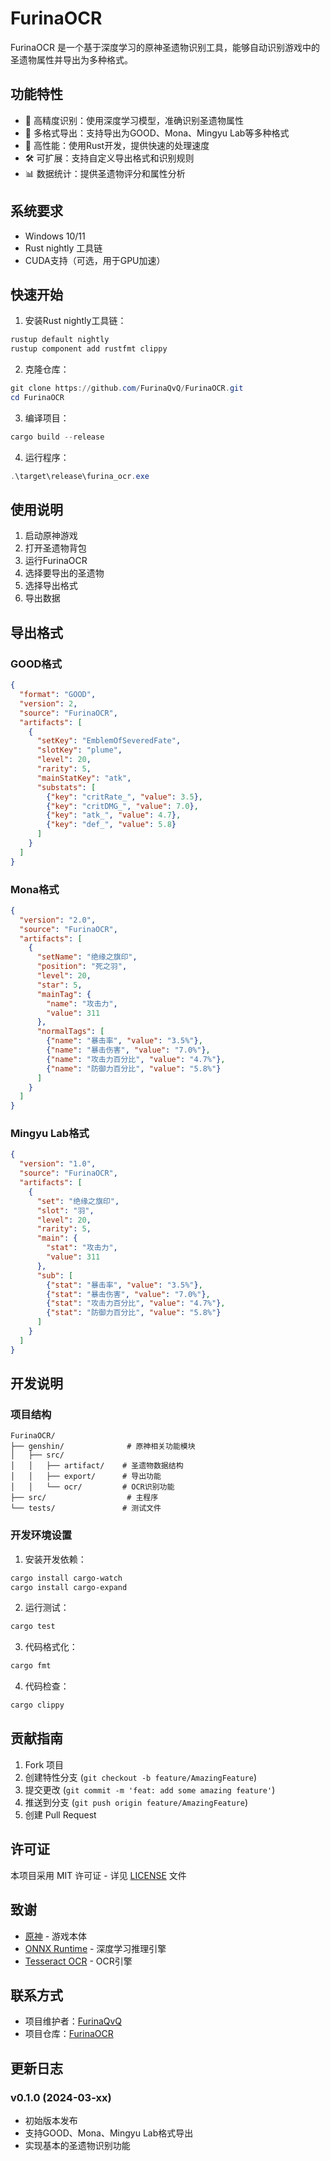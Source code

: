 # FurinaOCR

FurinaOCR 是一个基于深度学习的原神圣遗物识别工具，能够自动识别游戏中的圣遗物属性并导出为多种格式。

## 功能特性

- 🎯 高精度识别：使用深度学习模型，准确识别圣遗物属性
- 🔄 多格式导出：支持导出为GOOD、Mona、Mingyu Lab等多种格式
- 🚀 高性能：使用Rust开发，提供快速的处理速度
- 🛠️ 可扩展：支持自定义导出格式和识别规则
- 📊 数据统计：提供圣遗物评分和属性分析

## 系统要求

- Windows 10/11
- Rust nightly 工具链
- CUDA支持（可选，用于GPU加速）

## 快速开始

1. 安装Rust nightly工具链：
```powershell
rustup default nightly
rustup component add rustfmt clippy
```

2. 克隆仓库：
```powershell
git clone https://github.com/FurinaQvQ/FurinaOCR.git
cd FurinaOCR
```

3. 编译项目：
```powershell
cargo build --release
```

4. 运行程序：
```powershell
.\target\release\furina_ocr.exe
```

## 使用说明

1. 启动原神游戏
2. 打开圣遗物背包
3. 运行FurinaOCR
4. 选择要导出的圣遗物
5. 选择导出格式
6. 导出数据

## 导出格式

### GOOD格式
```json
{
  "format": "GOOD",
  "version": 2,
  "source": "FurinaOCR",
  "artifacts": [
    {
      "setKey": "EmblemOfSeveredFate",
      "slotKey": "plume",
      "level": 20,
      "rarity": 5,
      "mainStatKey": "atk",
      "substats": [
        {"key": "critRate_", "value": 3.5},
        {"key": "critDMG_", "value": 7.0},
        {"key": "atk_", "value": 4.7},
        {"key": "def_", "value": 5.8}
      ]
    }
  ]
}
```

### Mona格式
```json
{
  "version": "2.0",
  "source": "FurinaOCR",
  "artifacts": [
    {
      "setName": "绝缘之旗印",
      "position": "死之羽",
      "level": 20,
      "star": 5,
      "mainTag": {
        "name": "攻击力",
        "value": 311
      },
      "normalTags": [
        {"name": "暴击率", "value": "3.5%"},
        {"name": "暴击伤害", "value": "7.0%"},
        {"name": "攻击力百分比", "value": "4.7%"},
        {"name": "防御力百分比", "value": "5.8%"}
      ]
    }
  ]
}
```

### Mingyu Lab格式
```json
{
  "version": "1.0",
  "source": "FurinaOCR",
  "artifacts": [
    {
      "set": "绝缘之旗印",
      "slot": "羽",
      "level": 20,
      "rarity": 5,
      "main": {
        "stat": "攻击力",
        "value": 311
      },
      "sub": [
        {"stat": "暴击率", "value": "3.5%"},
        {"stat": "暴击伤害", "value": "7.0%"},
        {"stat": "攻击力百分比", "value": "4.7%"},
        {"stat": "防御力百分比", "value": "5.8%"}
      ]
    }
  ]
}
```

## 开发说明

### 项目结构
```
FurinaOCR/
├── genshin/              # 原神相关功能模块
│   ├── src/
│   │   ├── artifact/    # 圣遗物数据结构
│   │   ├── export/      # 导出功能
│   │   └── ocr/         # OCR识别功能
├── src/                  # 主程序
└── tests/               # 测试文件
```

### 开发环境设置
1. 安装开发依赖：
```powershell
cargo install cargo-watch
cargo install cargo-expand
```

2. 运行测试：
```powershell
cargo test
```

3. 代码格式化：
```powershell
cargo fmt
```

4. 代码检查：
```powershell
cargo clippy
```

## 贡献指南

1. Fork 项目
2. 创建特性分支 (`git checkout -b feature/AmazingFeature`)
3. 提交更改 (`git commit -m 'feat: add some amazing feature'`)
4. 推送到分支 (`git push origin feature/AmazingFeature`)
5. 创建 Pull Request

## 许可证

本项目采用 MIT 许可证 - 详见 [LICENSE](LICENSE) 文件

## 致谢

- [原神](https://genshin.hoyoverse.com/) - 游戏本体
- [ONNX Runtime](https://github.com/microsoft/onnxruntime) - 深度学习推理引擎
- [Tesseract OCR](https://github.com/tesseract-ocr/tesseract) - OCR引擎

## 联系方式

- 项目维护者：[FurinaQvQ](https://github.com/FurinaQvQ)
- 项目仓库：[FurinaOCR](https://github.com/FurinaQvQ/FurinaOCR)

## 更新日志

### v0.1.0 (2024-03-xx)
- 初始版本发布
- 支持GOOD、Mona、Mingyu Lab格式导出
- 实现基本的圣遗物识别功能
